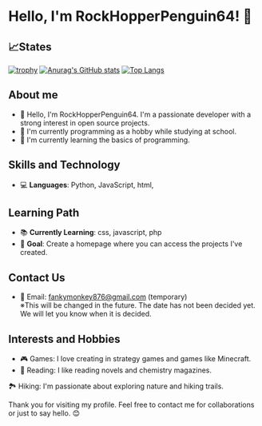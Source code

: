 # Hello, I'm RockHopperPenguin64! 🐧

## :chart_with_upwards_trend:States
[![trophy](https://github-profile-trophy.vercel.app/?username=RockHopperPenguin64&theme=onedark&column=7)](https://github.com/ryo-ma/github-profile-trophy)
[![Anurag's GitHub stats](https://github-readme-stats.vercel.app/api?username=RockHopperPenguin64&theme=onedark&show_icons=true)](https://github.com/anuraghazra/github-readme-stats)
[![Top Langs](https://github-readme-stats.vercel.app/api/top-langs/?username=RockHopperPenguin64&layout=compact&theme=onedark)](https://github.com/anuraghazra/github-readme-stats)


## About me
- 👋 Hello, I'm RockHopperPenguin64. I'm a passionate developer with a strong interest in open source projects.
- 💼 I'm currently programming as a hobby while studying at school.
- 🌱 I'm currently learning the basics of programming.

## Skills and Technology
- 💻 **Languages**: Python, JavaScript, html,

## Learning Path
- 📚 **Currently Learning**: css, javascript, php
- 🎯 **Goal**: Create a homepage where you can access the projects I've created.

## Contact Us
- 📧 Email: fankymonkey876@gmail.com (temporary)
  <br>※This will be changed in the future. The date has not been decided yet. We will let you know when it is decided.

## Interests and Hobbies
- 🎮 Games: I love creating in strategy games and games like Minecraft.
- 📖 Reading: I like reading novels and chemistry magazines.

🏞️ Hiking: I'm passionate about exploring nature and hiking trails.

Thank you for visiting my profile. Feel free to contact me for collaborations or just to say hello. 😊
